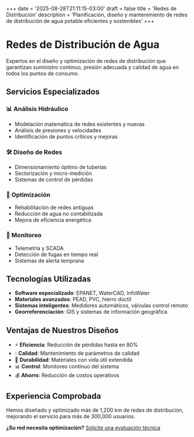 +++
date = '2025-08-28T21:11:15-03:00'
draft = false
title = 'Redes de Distribución'
description = 'Planificación, diseño y mantenimiento de redes de distribución de agua potable eficientes y sostenibles'
+++

# Redes de Distribución de Agua

Expertos en el diseño y optimización de redes de distribución que garantizan suministro continuo, presión adecuada y calidad de agua en todos los puntos de consumo.

## Servicios Especializados

### 📊 Análisis Hidráulico
- Modelación matemática de redes existentes y nuevas
- Análisis de presiones y velocidades
- Identificación de puntos críticos y mejoras

### 🛠️ Diseño de Redes
- Dimensionamiento óptimo de tuberías
- Sectorización y micro-medición
- Sistemas de control de pérdidas

### 🔧 Optimización
- Rehabilitación de redes antiguas
- Reducción de agua no contabilizada
- Mejora de eficiencia energética

### 📱 Monitoreo
- Telemetría y SCADA
- Detección de fugas en tiempo real
- Sistemas de alerta temprana

## Tecnologías Utilizadas

- **Software especializado**: EPANET, WaterCAD, InfoWater
- **Materiales avanzados**: PEAD, PVC, hierro dúctil
- **Sistemas inteligentes**: Medidores automáticos, válvulas control remoto
- **Georreferenciación**: GIS y sistemas de información geográfica

## Ventajas de Nuestros Diseños

- ⚡ **Eficiencia**: Reducción de pérdidas hasta en 80%
- 💧 **Calidad**: Mantenimiento de parámetros de calidad
- 🔧 **Durabilidad**: Materiales con vida útil extendida
- 📊 **Control**: Monitoreo continuo del sistema
- 💰 **Ahorro**: Reducción de costos operativos

## Experiencia Comprobada

Hemos diseñado y optimizado más de 1,200 km de redes de distribución, mejorando el servicio para más de 300,000 usuarios.

**¿Su red necesita optimización?** [Solicite una evaluación técnica](/contacto)
